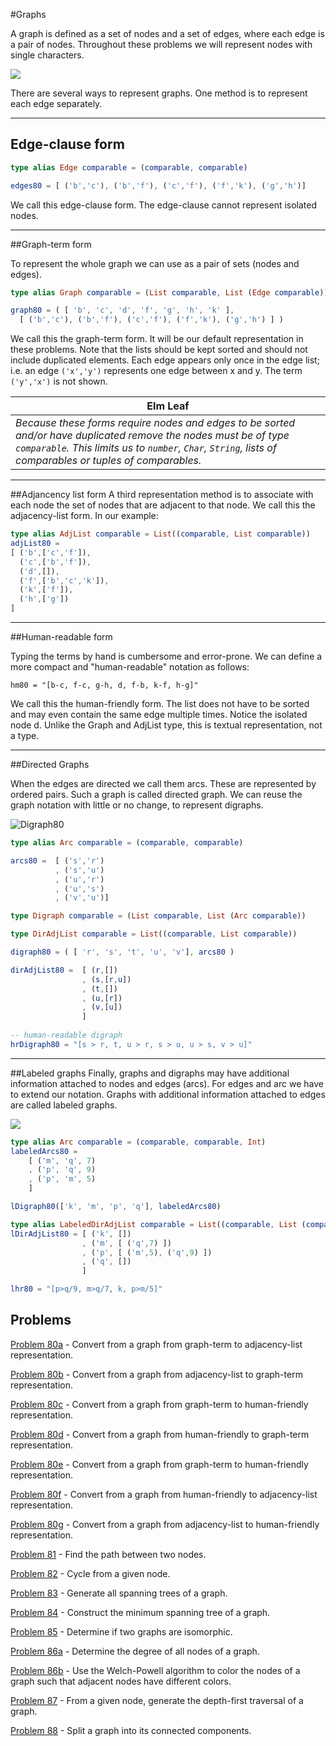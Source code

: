#Graphs

A graph is defined as a set of nodes and a set of edges, where each edge is a pair of nodes. Throughout these problems we will represent nodes with single characters.

![](../i/graph1.gif)

There are several ways to represent graphs. One method is to represent each edge separately.

---

## Edge-clause form
```elm
type alias Edge comparable = (comparable, comparable)

edges80 = [ ('b','c'), ('b','f'), ('c','f'), ('f','k'), ('g','h')]
```

We call this edge-clause form. The edge-clause cannot represent isolated nodes. 

---

##Graph-term form

To represent the whole graph we can use as a pair of sets (nodes and edges).


```elm
type alias Graph comparable = (List comparable, List (Edge comparable))

graph80 = ( [ 'b', 'c', 'd', 'f', 'g', 'h', 'k' ],
  [ ('b','c'), ('b','f'), ('c','f'), ('f','k'), ('g','h') ] )
```
We call this the graph-term form. It will be our default representation in these problems. Note that the lists should be kept sorted and should not include duplicated elements. Each edge appears only once in the edge list; i.e. an edge ```('x','y')``` represents one edge between x and y. The term ```('y','x')``` is not shown. 

| Elm Leaf |
| -- |
| *Because these forms require nodes and edges to be sorted and/or have duplicated remove the nodes must be of type ```comparable```. This limits us to ```number```, ```Char```, ```String```, lists of comparables or tuples of comparables.* |


---

##Adjancency list form
A third representation method is to associate with each node the set of nodes that are adjacent to that node. We call this the adjacency-list form. In our example:

```elm
type alias AdjList comparable = List((comparable, List comparable))
adjList80 = 
[ ('b',['c','f']), 
  ('c',['b','f']), 
  ('d',[]), 
  ('f',['b','c','k']), 
  ('k',['f']), 
  ('h',['g'])
]
```
---

##Human-readable form

Typing the terms by hand is cumbersome and error-prone. We can define a more compact and "human-readable" notation as follows:

```
hm80 = "[b-c, f-c, g-h, d, f-b, k-f, h-g]"
```
We call this the human-friendly form. The list does not have to be sorted and may even contain the same edge multiple times. Notice the isolated node d. Unlike the Graph and AdjList type, this is textual representation, not a type. 

---
##Directed Graphs

When the edges are directed we call them arcs. These are represented by ordered pairs. Such a graph is called directed graph. We can reuse the graph notation with little or no change, to represent digraphs. 

![Digraph80](../i/graph2.gif)


```elm
type alias Arc comparable = (comparable, comparable)

arcs80 =  [ ('s','r')
          , ('s','u')
          , ('u','r')
          , ('u','s')
          , ('v','u')]

type Digraph comparable = (List comparable, List (Arc comparable))

type DirAdjList comparable = List((comparable, List comparable))

digraph80 = ( [ 'r', 's', 't', 'u', 'v'], arcs80 )

dirAdjList80 =  [ (r,[])
                , (s,[r,u])
                , (t,[])
                , (u,[r])
                , (v,[u])
                ]
                
-- human-readable digraph
hrDigraph80 = "[s > r, t, u > r, s > u, u > s, v > u]" 
```

---
##Labeled graphs
Finally, graphs and digraphs may have additional information attached to nodes and edges (arcs). For edges and arc we have to extend our notation. Graphs with additional information attached to edges are called labeled graphs.

![](../i/graph3.gif)

```elm
type alias Arc comparable = (comparable, comparable, Int)
labeledArcs80 = 
    [ ('m', 'q', 7)
    , ('p', 'q', 9)
    , ('p', 'm', 5)
    ]

lDigraph80(['k', 'm', 'p', 'q'], labeledArcs80)

type alias LabeledDirAdjList comparable = List((comparable, List (comparable, Int)))
lDirAdjList80 = [ ('k', [])
                , ('m', [ ('q',7) ])
                , ('p', [ ('m',5), ('q',9) ])
                , ('q', [])
                ]

lhr80 = "[p>q/9, m>q/7, k, p>m/5]"
```

## Problems

[Problem 80a](p/p80a.md) - Convert from a graph from graph-term to adjacency-list representation. 

[Problem 80b](p/p80b.md) - Convert from a graph from adjacency-list to graph-term representation.

[Problem 80c](p/p80c.md) - Convert from a graph from graph-term to human-friendly representation.

[Problem 80d](p/p80d.md) - Convert from a graph from  human-friendly to graph-term representation.

[Problem 80e](p/p80e.md) - Convert from a graph from graph-term to  human-friendly representation.

[Problem 80f](p/p80f.md) - Convert from a graph from human-friendly to  adjacency-list  representation.

[Problem 80g](p/p80g.md) - Convert from a graph from  adjacency-list to human-friendly representation.

[Problem 81](p/p81.md) - Find the path between two nodes.

[Problem 82](p/p82.md) - Cycle from a given node.

[Problem 83](p/p83.md) - Generate all spanning trees of a graph.

[Problem 84](p/p84.md) - Construct the minimum spanning tree of a graph.

[Problem 85](p/p85.md) - Determine if two graphs are isomorphic.

[Problem 86a](p/p86a.md) - Determine the degree of all nodes of a graph.

[Problem 86b](p/p86b.md) - Use the Welch-Powell algorithm to color the nodes of a graph such that adjacent nodes have different colors.

[Problem 87](p/p87.md) - From a given node, generate the depth-first traversal of a graph.

[Problem 88](p/p88.md) - Split a graph into its connected components.
